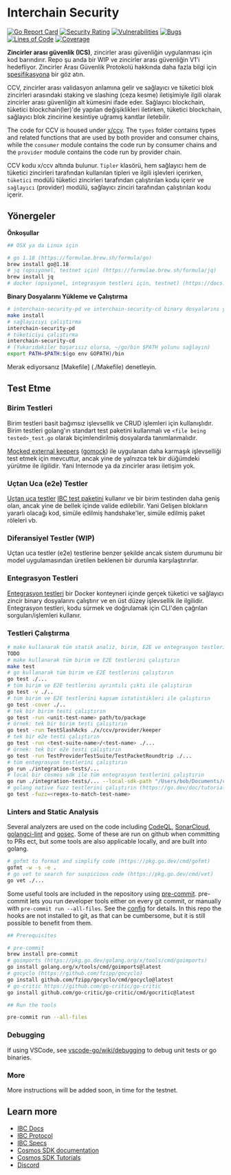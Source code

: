 # Interchain Security

[![Go Report Card](https://goreportcard.com/badge/github.com/cosmos/interchain-security)](https://goreportcard.com/report/github.com/cosmos/interchain-security)
[![Security Rating](https://sonarcloud.io/api/project_badges/measure?project=cosmos_interchain-security&metric=security_rating)](https://sonarcloud.io/summary/new_code?id=cosmos_interchain-security)
[![Vulnerabilities](https://sonarcloud.io/api/project_badges/measure?project=cosmos_interchain-security&metric=vulnerabilities)](https://sonarcloud.io/summary/new_code?id=cosmos_interchain-security)
[![Bugs](https://sonarcloud.io/api/project_badges/measure?project=cosmos_interchain-security&metric=bugs)](https://sonarcloud.io/summary/new_code?id=cosmos_interchain-security)
[![Lines of Code](https://sonarcloud.io/api/project_badges/measure?project=cosmos_interchain-security&metric=ncloc)](https://sonarcloud.io/summary/new_code?id=cosmos_interchain-security)
[![Coverage](https://sonarcloud.io/api/project_badges/measure?project=cosmos_interchain-security&metric=coverage)](https://sonarcloud.io/summary/new_code?id=cosmos_interchain-security)

**Zincirler arası güvenlik (ICS)**, zincirler arası güvenliğin uygulanması için kod barındırır. Repo şu anda bir WIP ve zincirler arası güvenliğin V1'i hedefliyor. Zincirler Arası Güvenlik Protokolü hakkında daha fazla bilgi için [spesifikasyona](https://github.com/cosmos/ibc/blob/main/spec/app/ics-028-cross-chain-validation/README.md) bir göz atın.

CCV, zincirler arası validasyon anlamına gelir ve sağlayıcı ve tüketici blok zincirleri arasındaki staking ve slashing (ceza kesme) iletişimiyle ilgili olarak zincirler arası güvenliğin alt kümesini ifade eder. Sağlayıcı blockchain, tüketici blockchain(ler)'de yapılan değişiklikleri iletirken, tüketici blockchain, sağlayıcı blok zincirine kesintiye uğramış kanıtlar iletebilir.

The code for CCV is housed under [x/ccv](./x/ccv). The `types` folder contains types and related functions that are used by both provider and consumer chains, while the `consumer` module contains the code run by consumer chains and the `provider` module contains the code run by provider chain.

CCV kodu x/ccv altında bulunur. `Tipler` klasörü, hem sağlayıcı hem de tüketici zincirleri tarafından kullanılan tipleri ve ilgili işlevleri içerirken, `tüketici` modülü tüketici zincirleri tarafından çalıştırılan kodu içerir ve `sağlayıcı` (provider) modülü, sağlayıcı zinciri tarafından çalıştırılan kodu içerir.

## Yönergeler

**Önkoşullar**

```bash
## OSX ya da Linux için

# go 1.18 (https://formulae.brew.sh/formula/go)
brew install go@1.18
# jq (opsiyonel, testnet için) (https://formulae.brew.sh/formula/jq)
brew install jq
# docker (opsiyonel, integrasyon testleri için, testnet) (https://docs.docker.com/get-docker/)

```

**Binary Dosyalarını Yükleme ve Çalıştırma**

```bash
# interchain-security-pd ve interchain-security-cd binary dosyalarını yükleme
make install
# sağlayıcıyı çalıştırma
interchain-security-pd
# tüketiciyi çalıştırma
interchain-security-cd
# (Yukarıdakiler başarısız olursa, ~/go/bin $PATH yolunu sağlayın)
export PATH=$PATH:$(go env GOPATH)/bin
```

Merak ediyorsanız [Makefile] (./Makefile) denetleyin.

## Test Etme

### Birim Testleri

Birim testleri basit bağımsız işlevsellik ve CRUD işlemleri için kullanışlıdır. Birim testleri golang'ın standart test paketini kullanmalı ve ```<file being tested>_test.go``` olarak biçimlendirilmiş dosyalarda tanımlanmalıdır.

[Mocked external keepers](./testutil/keeper/mocks.go) ([gomock](https://github.com/golang/mock)) ile uygulanan daha karmaşık işlevselliği test etmek için mevcuttur, ancak yine de yalnızca tek bir düğümdeki yürütme ile ilgilidir. Yani Internode ya da zincirler arası iletişim yok.

### Uçtan Uca (e2e) Testler

[Uçtan uca testler](./e2e-tests/) [IBC test paketini](https://github.com/cosmos/ibc-go/tree/main/testing) kullanır ve bir birim testinden daha geniş olan, ancak yine de bellek içinde valide edilebilir. Yani  Gelişen blokların yararlı olacağı kod, simüle edilmiş handshake'ler, simüle edilmiş paket röleleri vb. 

### Diferansiyel Testler (WIP)

Uçtan uca testler (e2e) testlerine benzer şekilde ancak sistem durumunu bir model uygulamasından üretilen beklenen bir durumla karşılaştırırlar.

### Entegrasyon Testleri

[Entegrasyon testleri](./integration-tests/) bir Docker konteyneri içinde gerçek tüketici ve sağlayıcı zincir binary dosyalarını çalıştırır ve en üst düzey işlevsellik ile ilgilidir. Entegrasyon testleri, kodu sürmek ve doğrulamak için CLI'den çağrılan sorguları/işlemleri kullanır.

### Testleri Çalıştırma

```bash
# make kullanarak tüm statik analiz, birim, E2E ve entegrasyon testlerini çalıştırın
TODO
# make kullanarak tüm birim ve E2E testlerini çalıştırın
make test
# go kullanarak tüm birim ve E2E testlerini çalıştırın
go test ./...
# tüm birim ve E2E testlerini ayrıntılı çıktı ile çalıştırın
go test -v ./..
# tüm birim ve E2E testlerini kapsam istatistikleri ile çalıştırın
go test -cover ./..
# tek bir birim testi çalıştırın
go test -run <unit-test-name> path/to/package
# örnek: tek bir birim testi çalıştırın
go test -run TestSlashAcks ./x/ccv/provider/keeper
# tek bir e2e testi çalıştırın
go test -run <test-suite-name>/<test-name> ./...
# örnek: tek bir e2e testi çalıştırın
go test -run TestProviderTestSuite/TestPacketRoundtrip ./...
# tüm entegrasyon testlerini çalıştırın
go run ./integration-tests/...
# local bir cosmos sdk ile tüm entegrasyon testlerini çalıştırın 
go run ./integration-tests/... --local-sdk-path "/Users/bob/Documents/cosmos-sdk/"
# golang native fuzz testlerini çalıştırın (https://go.dev/doc/tutorial/fuzz)
go test -fuzz=<regex-to-match-test-name>
```

### Linters and Static Analysis

Several analyzers are used on the code including [CodeQL](https://codeql.github.com/), [SonarCloud](https://sonarcloud.io/), [golangci-lint](https://golangci-lint.run/) and [gosec](https://github.com/securego/gosec). Some of these are run on github when committing to PRs ect, but some tools are also applicable locally, and are built into golang.

```bash
# gofmt to format and simplify code (https://pkg.go.dev/cmd/gofmt)
gofmt -w -s -e .
# go vet to search for suspicious code (https://pkg.go.dev/cmd/vet)
go vet ./...
```

Some useful tools are included in the repository using [pre-commit](https://pre-commit.com/hooks.html). pre-commit lets you run developer tools either on every git commit, or manually with `pre-commit run --all-files`. See the [config](./.pre-commit-config.yaml) for details. In this repo the hooks are not installed to git, as that can be cumbersome, but it is still possible to benefit from them.

```bash
## Prerequisites

# pre-commit
brew install pre-commit
# goimports (https://pkg.go.dev/golang.org/x/tools/cmd/goimports)
go install golang.org/x/tools/cmd/goimports@latest
# gocyclo (https://github.com/fzipp/gocyclo)
go install github.com/fzipp/gocyclo/cmd/gocyclo@latest
# go-critic https://github.com/go-critic/go-critic
go install github.com/go-critic/go-critic/cmd/gocritic@latest

## Run the tools

pre-commit run --all-files
```

### Debugging

If using VSCode, see [vscode-go/wiki/debugging](https://github.com/golang/vscode-go/wiki/debugging) to debug unit tests or go binaries.

### More

More instructions will be added soon, in time for the testnet.

## Learn more

- [IBC Docs](https://docs.cosmos.network/master/ibc/)
- [IBC Protocol](https://ibcprotocol.org/)
- [IBC Specs](https://github.com/cosmos/ibc)
- [Cosmos SDK documentation](https://docs.cosmos.network)
- [Cosmos SDK Tutorials](https://tutorials.cosmos.network)
- [Discord](https://discord.gg/cosmosnetwork)

